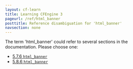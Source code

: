 ```yaml
---
layout: cf-learn
title: Learning CFEngine 3
pageurl: /ref/html_banner
posttitle: Reference disambiguation for 'html_banner'
navsection: none
---
```


The term 'html_banner' could refer to several sections in the documentation. Please choose one:

- [5\.7\.6 <code>html\_banner</code>](https://cfengine.com/manuals/cf3-reference.html#html_banner-in-knowledge)
- [5\.8\.6 <code>html\_banner</code>](https://cfengine.com/manuals/cf3-reference.html#html_banner-in-reporter)

